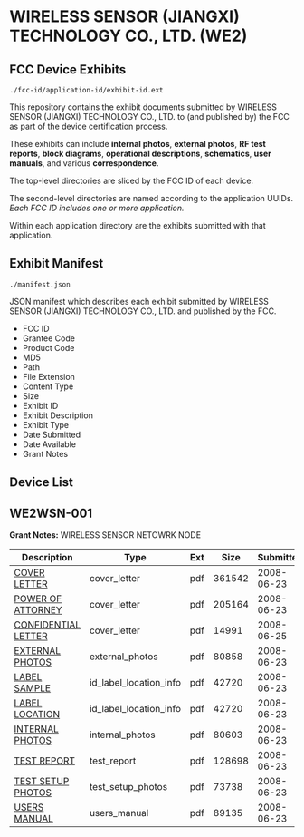 # WIRELESS SENSOR (JIANGXI) TECHNOLOGY CO., LTD. (WE2)
## FCC Device Exhibits

```
./fcc-id/application-id/exhibit-id.ext
```

This repository contains the exhibit documents submitted by WIRELESS SENSOR (JIANGXI) TECHNOLOGY CO., LTD. to (and published by) the FCC as part of the device certification process.

These exhibits can include **internal photos**, **external photos**, **RF test reports**, **block diagrams**, **operational descriptions**, **schematics**, **user manuals**, and various **correspondence**.

The top-level directories are sliced by the FCC ID of each device.

The second-level directories are named according to the application UUIDs. *Each FCC ID includes one or more application.*

Within each application directory are the exhibits submitted with that application. 

## Exhibit Manifest

```
./manifest.json
```

JSON manifest which describes each exhibit submitted by WIRELESS SENSOR (JIANGXI) TECHNOLOGY CO., LTD. and published by the FCC.

- FCC ID
- Grantee Code
- Product Code
- MD5
- Path
- File Extension
- Content Type
- Size
- Exhibit ID
- Exhibit Description
- Exhibit Type
- Date Submitted
- Date Available
- Grant Notes

## Device List
## WE2WSN-001
**Grant Notes:** WIRELESS SENSOR NETOWRK NODE

| Description | Type | Ext | Size | Submitted | Available |
| ----------- | ---- | --- | ---- | --------- | --------- |
| [COVER LETTER](WE2WSN-001/688c964ab61284b656ff675770baa51f/959287.pdf) | cover_letter | pdf | 361542 | 2008-06-23 | 2008-06-23 |
| [POWER OF ATTORNEY](WE2WSN-001/688c964ab61284b656ff675770baa51f/959293.pdf) | cover_letter | pdf | 205164 | 2008-06-23 | 2008-06-23 |
| [CONFIDENTIAL LETTER](WE2WSN-001/688c964ab61284b656ff675770baa51f/960463.pdf) | cover_letter | pdf | 14991 | 2008-06-25 | 2008-06-23 |
| [EXTERNAL PHOTOS](WE2WSN-001/688c964ab61284b656ff675770baa51f/959288.pdf) | external_photos | pdf | 80858 | 2008-06-23 | 2008-06-23 |
| [LABEL SAMPLE](WE2WSN-001/688c964ab61284b656ff675770baa51f/959290.pdf) | id_label_location_info | pdf | 42720 | 2008-06-23 | 2008-06-23 |
| [LABEL LOCATION](WE2WSN-001/688c964ab61284b656ff675770baa51f/959290.pdf) | id_label_location_info | pdf | 42720 | 2008-06-23 | 2008-06-23 |
| [INTERNAL PHOTOS](WE2WSN-001/688c964ab61284b656ff675770baa51f/959289.pdf) | internal_photos | pdf | 80603 | 2008-06-23 | 2008-06-23 |
| [TEST REPORT](WE2WSN-001/688c964ab61284b656ff675770baa51f/959295.pdf) | test_report | pdf | 128698 | 2008-06-23 | 2008-06-23 |
| [TEST SETUP PHOTOS](WE2WSN-001/688c964ab61284b656ff675770baa51f/959296.pdf) | test_setup_photos | pdf | 73738 | 2008-06-23 | 2008-06-23 |
| [USERS MANUAL](WE2WSN-001/688c964ab61284b656ff675770baa51f/959297.pdf) | users_manual | pdf | 89135 | 2008-06-23 | 2008-06-23 |
